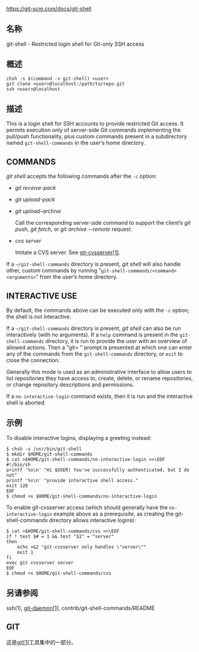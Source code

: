https://git-scm.com/docs/git-shell

## 名称

git-shell - Restricted login shell for Git-only SSH access

## 概述

```
chsh -s $(command -v git-shell) <user>
git clone <user>@localhost:/path/to/repo.git
ssh <user>@localhost
```

## 描述

This is a login shell for SSH accounts to provide restricted Git access. It permits execution only of server-side Git commands implementing the pull/push functionality, plus custom commands present in a subdirectory named `git-shell-commands` in the user’s home directory.

## COMMANDS

*git shell* accepts the following commands after the `-c` option:

- *git receive-pack <argument>*

- *git upload-pack <argument>*

- *git upload-archive <argument>*

  Call the corresponding server-side command to support the client’s *git push*, *git fetch*, or *git archive --remote* request.

- *cvs server*

  Imitate a CVS server. See [git-cvsserver[1]](../git-cvsserver).

If a `~/git-shell-commands` directory is present, *git shell* will also handle other, custom commands by running "`git-shell-commands/<command> <arguments>`" from the user’s home directory.

## INTERACTIVE USE

By default, the commands above can be executed only with the `-c` option; the shell is not interactive.

If a `~/git-shell-commands` directory is present, *git shell* can also be run interactively (with no arguments). If a `help` command is present in the `git-shell-commands` directory, it is run to provide the user with an overview of allowed actions. Then a "git> " prompt is presented at which one can enter any of the commands from the `git-shell-commands` directory, or `exit` to close the connection.

Generally this mode is used as an administrative interface to allow users to list repositories they have access to, create, delete, or rename repositories, or change repository descriptions and permissions.

If a `no-interactive-login` command exists, then it is run and the interactive shell is aborted.

## 示例

To disable interactive logins, displaying a greeting instead:

```
$ chsh -s /usr/bin/git-shell
$ mkdir $HOME/git-shell-commands
$ cat >$HOME/git-shell-commands/no-interactive-login <<\EOF
#!/bin/sh
printf '%s\n' "Hi $USER! You've successfully authenticated, but I do not"
printf '%s\n' "provide interactive shell access."
exit 128
EOF
$ chmod +x $HOME/git-shell-commands/no-interactive-login
```

To enable git-cvsserver access (which should generally have the `no-interactive-login` example above as a prerequisite, as creating the git-shell-commands directory allows interactive logins):

```
$ cat >$HOME/git-shell-commands/cvs <<\EOF
if ! test $# = 1 && test "$1" = "server"
then
	echo >&2 "git-cvsserver only handles \"server\""
	exit 1
fi
exec git cvsserver server
EOF
$ chmod +x $HOME/git-shell-commands/cvs
```

## 另请参阅

ssh(1), [git-daemon[1]](../git-daemon), contrib/git-shell-commands/README

## GIT

  这是[git[1]](../../Git)工具集中的一部分。